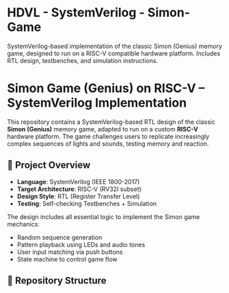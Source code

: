 # HDVL - SystemVerilog - Simon-Game
SystemVerilog-based implementation of the classic Simon (Genius) memory game, designed to run on a RISC-V compatible hardware platform. Includes RTL design, testbenches, and simulation instructions.

# Simon Game (Genius) on RISC-V – SystemVerilog Implementation

This repository contains a SystemVerilog-based RTL design of the classic **Simon (Genius)** memory game, adapted to run on a custom **RISC-V** hardware platform. The game challenges users to replicate increasingly complex sequences of lights and sounds, testing memory and reaction.

## 🧠 Project Overview

- **Language**: SystemVerilog (IEEE 1800-2017)
- **Target Architecture**: RISC-V (RV32I subset)
- **Design Style**: RTL (Register Transfer Level)
- **Testing**: Self-checking Testbenches + Simulation

The design includes all essential logic to implement the Simon game mechanics:
- Random sequence generation
- Pattern playback using LEDs and audio tones
- User input matching via push buttons
- State machine to control game flow

## 📁 Repository Structure
